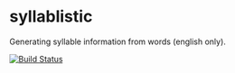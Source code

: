 syllablistic
============

Generating syllable information from words (english only).



[![Build Status](https://travis-ci.org/tleen/syllablistic.png?branch=master)](https://travis-ci.org/tleen/syllablistic)
